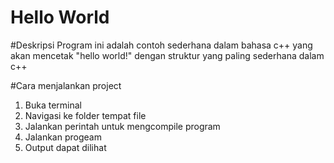 # Hello World 

#Deskripsi 
Program ini adalah contoh sederhana dalam bahasa c++ yang akan mencetak "hello world!" dengan struktur yang paling sederhana dalam c++ 

#Cara menjalankan project 
1. Buka terminal
2. Navigasi ke folder tempat file
3. Jalankan perintah untuk mengcompile program
4. Jalankan progeam
5. Output dapat dilihat 
